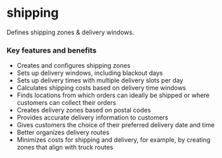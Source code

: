 # shipping

Defines shipping zones & delivery windows.

### Key features and benefits
* Creates and configures shipping zones  
* Sets up delivery windows, including blackout days  
* Sets up delivery times with multiple delivery slots per day  
* Calculates shipping costs based on delivery time windows  
* Finds locations from which orders can ideally be shipped or where customers can collect their orders  
* Creates delivery zones based on postal codes  
* Provides accurate delivery information to customers  
* Gives customers the choice of their preferred delivery date and time  
* Better organizes delivery routes  
* Minimizes costs for shipping and delivery, for example, by creating zones that align with truck routes  

